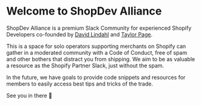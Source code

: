 # Welcome to ShopDev Alliance 

ShopDev Alliance is a premium Slack Community for experienced Shopify Developers co-founded by [David Lindahl](https://x.com/austriker27) and [Taylor Page](https://x.com/TRPage_dev). 

This is a space for solo operators supporting merchants on Shopify can gather in a moderated community with a Code of Conduct, free of spam and other bothers that distract you from shipping. We aim to be as valuable a resource as the Shopify Partner Slack, just without the spam.

In the future, we have goals to provide code snippets and resources for members to easily access best tips and tricks of the trade.

See you in there 🫡
